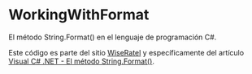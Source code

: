 # WorkingWithFormat
El método String.Format() en el lenguaje de programación C#.

Este código es parte del sitio [WiseRatel](http://www.wiseratel.com) y específicamente del artículo [Visual C# .NET - El método String.Format()](http://www.wiseratel.com/visual-csharp-net-el-metodo-string-format).
